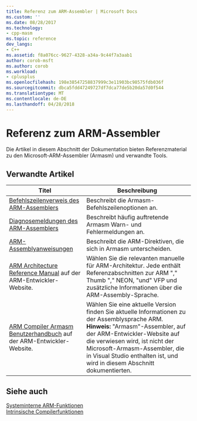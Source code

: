 ```yaml
---
title: Referenz zum ARM-Assembler | Microsoft Docs
ms.custom: ''
ms.date: 08/28/2017
ms.technology:
- cpp-masm
ms.topic: reference
dev_langs:
- C++
ms.assetid: f8a076cc-9627-4328-a34a-9c44f7a3aab1
author: corob-msft
ms.author: corob
ms.workload:
- cplusplus
ms.openlocfilehash: 198e38547258837999c3e11903bc98575fdb036f
ms.sourcegitcommit: dbca5fdd47249727df7dca77de5b20da57d0f544
ms.translationtype: MT
ms.contentlocale: de-DE
ms.lasthandoff: 04/28/2018
---
```

# <a name="arm-assembler-reference"></a>Referenz zum ARM-Assembler

Die Artikel in diesem Abschnitt der Dokumentation bieten Referenzmaterial zu den Microsoft-ARM-Assembler (Armasm) und verwandte Tools.  
  
## <a name="related-articles"></a>Verwandte Artikel  
  
|Titel|Beschreibung|  
|-----------|-----------------|  
|[Befehlszeilenverweis des ARM-Assemblers](../../assembler/arm/arm-assembler-command-line-reference.md)|Beschreibt die Armasm-Befehlszeilenoptionen an.|  
|[Diagnosemeldungen des ARM-Assemblers](../../assembler/arm/arm-assembler-diagnostic-messages.md)|Beschreibt häufig auftretende Armasm Warn- und Fehlermeldungen an.|  
|[ARM-Assemblyanweisungen](../../assembler/arm/arm-assembler-directives.md)|Beschreibt die ARM-Direktiven, die sich in Armasm unterscheiden.|  
|[ARM Architecture Reference Manual](https://developer.arm.com/search#q=ARM%20Architecture%20Reference%20Manual) auf der ARM-Entwickler-Website.|Wählen Sie die relevanten manuelle für ARM-Architektur. Jede enthält Referenzabschnitten zur ARM "," Thumb "," NEON, "und" VFP und zusätzliche Informationen über die ARM-Assembly-Sprache.|  
|[ARM Compiler Armasm Benutzerhandbuch](https://developer.arm.com/search#q=ARM%20Compiler%20armasm%20User%20Guide) auf der ARM-Entwickler-Website.|Wählen Sie eine aktuelle Version finden Sie aktuelle Informationen zu der Assemblysprache ARM. **Hinweis:** "Armasm"-Assembler, auf der ARM-Entwickler-Website auf die verwiesen wird, ist nicht der Microsoft-Armasm-Assembler, die in Visual Studio enthalten ist, und wird in diesem Abschnitt dokumentierten.|  
  
## <a name="see-also"></a>Siehe auch  

 [Systeminterne ARM-Funktionen](../../intrinsics/arm-intrinsics.md)   
 [Intrinsische Compilerfunktionen](../../intrinsics/compiler-intrinsics.md)
